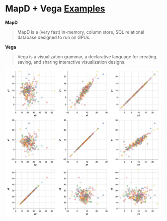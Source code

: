 # MapD + Vega [Examples](https://mrblueblue.github.io/mapd-vega-example/public/)

**MapD**

> MapD is a (very fast) in-memory, column store, SQL relational database designed to run on GPUs.

**Vega**
> Vega is a visualization grammar, a declarative language for creating, saving, and sharing interactive visualization designs. 

![Scatterpolt Matrix](public/assets/splom.png)

